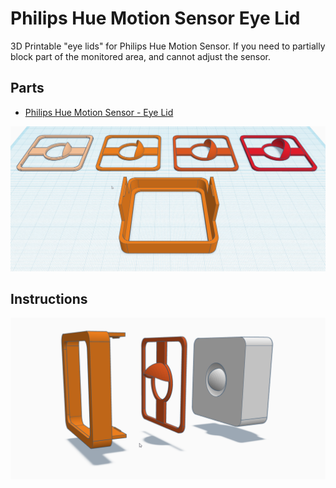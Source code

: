 # Philips Hue Motion Sensor Eye Lid

3D Printable "eye lids" for Philips Hue Motion Sensor. If you need to partially block part of the monitored area, and cannot adjust the sensor.

## Parts
* [Philips Hue Motion Sensor - Eye Lid](https://www.tinkercad.com/things/fWPtAOjGvGs-hue-motion-sensor-eye-lid)

![](hue-eye-lids.png)

## Instructions
![](eye-lid-overview.png)
